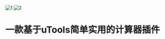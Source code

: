 ![1](https://user-images.githubusercontent.com/49333146/141280196-880c482b-a7dd-416c-b4ad-2f101907b1c9.png)
![2](https://user-images.githubusercontent.com/49333146/141280216-0264bc47-07ac-4f67-8b1f-d0c32172b87b.png)
# 一款基于uTools简单实用的计算器插件

